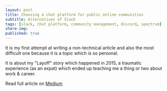 ```yaml
---
layout: post
title: Choosing a chat platform for public online communities
subtitle: Alternatives of Slack
tags: [slack, chat platform, community management, discord, spectrum]  
share-img: 
published: true
---
```


It is my first attempt at writing a non-technical article and also the most difficult one because it is a topic which is so personal.

It is about my "Layoff" story which happened in 2015, a traumatic experience (as an expat) which ended up teaching me a thing or two about work & career.

Read full article on [Medium](https://medium.com/the-post-grad-survival-guide/6-things-i-learned-from-my-layoff-experience-83016a23e346)
